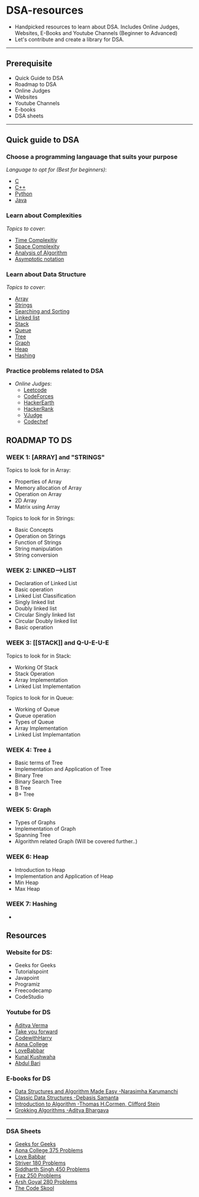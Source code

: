 # DSA-resources
- Handpicked resources to learn about DSA. Includes Online Judges, Websites, E-Books and Youtube Channels  (Beginner to Advanced)
-  Let's contribute and create a library for DSA.

---------------
## Prerequisite
- Quick Guide to DSA
- Roadmap to DSA
- Online Judges
- Websites
- Youtube Channels
- E-books
- DSA sheets

----------------
## Quick guide to DSA
### Choose a programming langauage that suits your purpose
_Language to opt for (Best for beginners)_:
- [C](https://www.tutorialspoint.com/cprogramming/index.htm)  
- [C++](https://www.tutorialspoint.com/cplusplus/index.htm)
- [Python](https://www.w3schools.com/python/)
- [Java](https://www.javatpoint.com/java-tutorial)

### Learn about Complexities
_Topics to cover_: 
- [Time Complexitiy](https://www.codingninjas.com/blog/2021/07/21/time-and-space-complexity-in-algorithms/)
- [Space Complexity](https://www.codingninjas.com/blog/2021/07/21/time-and-space-complexity-in-algorithms/)
- [Analysis of Algorithm](https://www.tutorialspoint.com/design_and_analysis_of_algorithms/analysis_of_algorithms.htm#:~:text=Analysis%20of%20algorithms%20is%20the,memory%2C%20known%20as%20space%20complexity.)
 - [Asymptotic notation](https://www.tutorialspoint.com/data_structures_algorithms/asymptotic_analysis.htm)
 
### Learn about Data Structure
_Topics to cover_:
- [Array](https://www.javatpoint.com/data-structure-array)
- [Strings](https://www.tutorialandexample.com/strings-in-data-structures)
- [Searching and Sorting](https://www.lkouniv.ac.in/site/writereaddata/siteContent/202003251324427324himanshu_Searching_Sorting.pdf)
- [Linked list](https://www.geeksforgeeks.org/linked-list-set-1-introduction/)
- [Stack](https://www.journaldev.com/35172/stack-in-c#:~:text=A%20stack%20is%20a%20linear,at%20one%20endpoint%20of%20it.)
- [Queue](https://www.journaldev.com/36220/queue-in-c#:~:text=A%20queue%20in%20C%20is,a%20bus%2Dticket%20booking%20stall.)
- [Tree](https://www.geeksforgeeks.org/introduction-to-tree-data-structure/)
- [Graph](https://www.hackerearth.com/practice/algorithms/graphs/graph-representation/tutorial/)
- [Heap](https://www.tutorialspoint.com/data_structures_algorithms/heap_data_structure.htm)
- [Hashing](https://www.section.io/engineering-education/hashing-in-data-structures/#:~:text=Hashing%20is%20the%20process%20of,table%20called%20a%20hash%20table.)

### Practice problems related to DSA
  - _Online Judges_:
    - [Leetcode](https://leetcode.com/problemset/all/)
    - [CodeForces](https://codeforces.com/)
    - [HackerEarth](https://www.hackerearth.com/)
    - [HackerRank](https://www.hackerrank.com/)
    - [VJudge](https://vjudge.net/problem)
    - [Codechef](https://www.codechef.com/)

## ROADMAP TO DS
### WEEK 1: [ARRAY] and "STRINGS"
  Topics to look for in Array:
   - Properties of Array
   - Memory allocation of Array
   - Operation on Array
   - 2D Array
   - Matrix using Array
   
  Topics to look for in Strings:
   - Basic Concepts
   - Operation on Strings
   - Function of Strings
   - String manipulation
   - String conversion
    
 ### WEEK 2: LINKED-->LIST
   - Declaration of Linked List
   - Basic operation
   - Linked List Classification
   - Singly linked list
   - Doubly linked list
   - Circular Singly linked list
   - Circular Doubly linked list
   - Basic operation
   
### WEEK 3: [[STACK]] and Q-U-E-U-E
 Topics to look for in Stack:
   - Working Of Stack
   - Stack Operation
   - Array Implementation
   - Linked List Implementation
   
 Topics to look for in Queue:
   - Working of Queue
   - Queue operation
   - Types of Queue
   - Array Implementation
   - Linked List Implemantation

### WEEK 4: Tree ⍋
   - Basic terms of Tree
   - Implementation and Application of Tree
   - Binary Tree
   - Binary Search Tree
   - B Tree
   - B+ Tree
   
### WEEK 5: Graph 
   - Types of Graphs
   - Implementation of Graph
   - Spanning Tree
   - Algorithm related Graph (Will be covered further..)
### WEEK 6: Heap
   - Introduction to Heap
   - Implementation and Application of Heap
   - Min Heap
   - Max Heap
### WEEK 7: Hashing
   - 


## Resources
### Website for DS:
- Geeks for Geeks
- Tutorialspoint
- Javapoint
- Programiz
- Freecodecamp
- CodeStudio

### Youtube for DS
- [Aditya Verma](https://www.youtube.com/c/AdityaVermaTheProgrammingLord/playlists)
- [Take you forward](https://www.youtube.com/c/takeUforward/playlists)
- [CodewithHarry](https://www.youtube.com/watch?v=5_5oE5lgrhw&list=PLu0W_9lII9ahIappRPN0MCAgtOu3lQjQi)
- [Apna College](https://www.youtube.com/watch?v=z9bZufPHFLU&list=PLfqMhTWNBTe0b2nM6JHVCnAkhQRGiZMSJ)
- [LoveBabbar](https://www.youtube.com/watch?v=WQoB2z67hvY&list=PLDzeHZWIZsTryvtXdMr6rPh4IDexB5NIA)
- [Kunal Kushwaha](https://www.youtube.com/watch?v=rZ41y93P2Qo&list=PL9gnSGHSqcnr_DxHsP7AW9ftq0AtAyYqJ)
- [Abdul Bari](https://www.youtube.com/watch?v=0IAPZzGSbME&list=PLAXnLdrLnQpRcveZTtD644gM9uzYqJCwr)

### E-books for DS
- [Data Structures and Algorithm Made Easy -Narasimha Karumanchi](https://www.pdfdrive.com/data-structures-and-algorithms-made-easy-data-structures-and-algorithmic-puzzles-e158226594.html)
- [Classic Data Structures -Debasis Samanta](https://sonucgn.files.wordpress.com/2018/01/data-structures-by-d-samantha.pdf)
- [Introduction to Algorithm -Thomas H.Cormen, Clifford Stein](https://github.com/calvint/AlgorithmsOneProblems/blob/master/Algorithms/Thomas%20H.%20Cormen%2C%20Charles%20E.%20Leiserson%2C%20Ronald%20L.%20Rivest%2C%20Clifford%20Stein%20Introduction%20to%20Algorithms%2C%20Third%20Edition%20%202009.pdf)
- [Grokking Algorithms -Aditya Bhargava](https://media.indianpdf.com/visitors-uploaded/Grokking-Algorithms_-An-illustrated-guide-for-programmers-and-other-curious-people_.pdf)
----------------

### DSA Sheets
- [Geeks for Geeks](https://www.geeksforgeeks.org/sde-sheet-a-complete-guide-for-sde-preparation/)
- [Apna College 375 Problems](https://docs.google.com/spreadsheets/u/0/d/1hXserPuxVoWMG9Hs7y8wVdRCJTcj3xMBAEYUOXQ5Xag/htmlview)
- [Love Babbar](https://drive.google.com/file/d/1FMdN_OCfOI0iAeDlqswCiC2DZzD4nPsb/view)
- [Striver 180 Problems](https://takeuforward.org/interviews/strivers-sde-sheet-top-coding-interview-problems/)
- [Siddharth Singh 450 Problems](https://docs.google.com/spreadsheets/u/0/d/11tevcTIBQsIvRKIZLbSzCeN4mCO6wD4O5meyrAIfSXw/htmlview)
- [Fraz 250 Problems](https://docs.google.com/spreadsheets/u/0/d/1-wKcV99KtO91dXdPkwmXGTdtyxAfk1mbPXQg81R9sFE/htmlview)
- [Arsh Goyal 280 Problems](https://docs.google.com/spreadsheets/d/1MGVBJ8HkRbCnU6EQASjJKCqQE8BWng4qgL0n3vCVOxE/htmlview?usp=sharing&pru=AAABgKkdtIE*rPv8dPkWyOpfwjprKvKSeA)
- [The Code Skool](https://docs.google.com/document/u/0/d/1RxKKXJtErQFJjMfAh1kV-DyQsZoiESayimFx6PPIhVE/mobilebasic)
